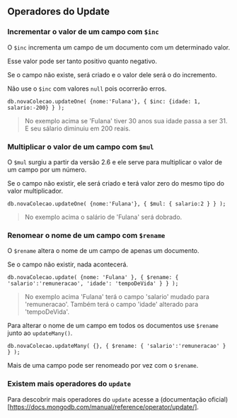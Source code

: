 ## Operadores do Update


### Incrementar o valor de um campo com `$inc`
  
O `$inc` incrementa um campo de um documento com um determinado valor.  

Esse valor pode ser tanto positivo quanto negativo.  

Se o campo não existe, será criado e o valor dele será o do incremento.  

Não use o `$inc` com valores `null` pois ocorrerão erros.  
  
`db.novaColecao.updateOne( {nome:'Fulana'}, { $inc: {idade: 1, salario:-200} } );`  

> No exemplo acima se 'Fulana' tiver 30 anos sua idade passa a ser 31. E seu sálario diminuiu em 200 reais.  
    
### Multiplicar o valor de um campo com `$mul`
  
O `$mul` surgiu a partir da versão 2.6 e ele serve para multiplicar o valor de um campo por um número.  

Se o campo não existir, ele será criado e terá valor zero do mesmo tipo do valor multiplicador.  
  
`db.novaColecao.updateOne( {nome:'Fulana'}, { $mul: { salario:2 } } );`  
  
> No exemplo acima o salário de 'Fulana' será dobrado.  
    
### Renomear o nome de um campo com `$rename`
  
O `$rename` altera o nome de um campo de apenas um documento.  

Se o campo não existir, nada acontecerá.  
  
`db.novaColecao.update( {nome: 'Fulana' }, { $rename: { 'salario':'remuneracao', 'idade': 'tempoDeVida' } } );`  

> No exemplo acima 'Fulana' terá o campo 'salario' mudado para 'remuneracao'. Também terá o campo 'idade' alterado para 'tempoDeVida'.  

Para alterar o nome de um campo em todos os documentos use `$rename` junto ao `updateMany()`.  
  
`db.novaColecao.updateMany( {}, { $rename: { 'salario':'remuneracao' } } );`  
  
Mais de uma campo pode ser renomeado por vez com o `$rename`.  
  
### Existem mais operadores do `update`
  
Para descobrir mais operadores do `update` acesse a (documentação oficial)[https://docs.mongodb.com/manual/reference/operator/update/].  


